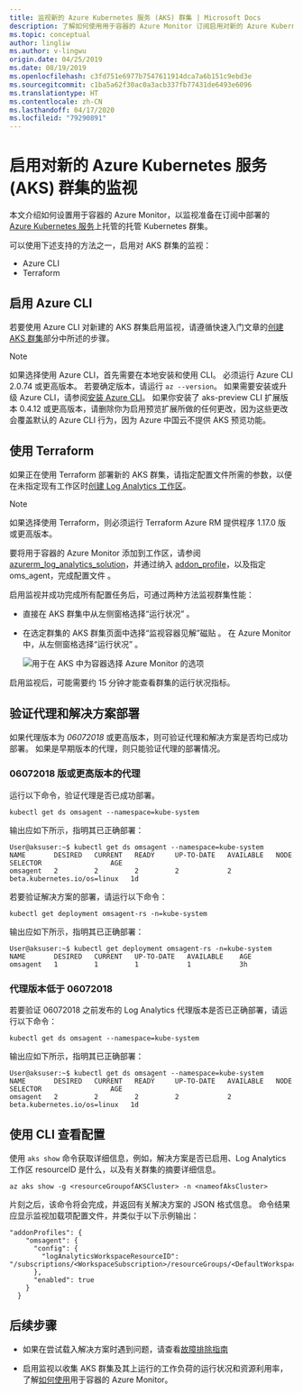 ```yaml
---
title: 监视新的 Azure Kubernetes 服务 (AKS) 群集 | Microsoft Docs
description: 了解如何使用用于容器的 Azure Monitor 订阅启用对新的 Azure Kubernetes 服务 (AKS) 群集的监视。
ms.topic: conceptual
author: lingliw
ms.author: v-lingwu
origin.date: 04/25/2019
ms.date: 08/19/2019
ms.openlocfilehash: c3fd751e6977b7547611914dca7a6b151c9ebd3e
ms.sourcegitcommit: c1ba5a62f30ac0a3acb337fb77431de6493e6096
ms.translationtype: HT
ms.contentlocale: zh-CN
ms.lasthandoff: 04/17/2020
ms.locfileid: "79290891"
---
```

# <a name="enable-monitoring-of-a-new-azure-kubernetes-service-aks-cluster"></a>启用对新的 Azure Kubernetes 服务 (AKS) 群集的监视

本文介绍如何设置用于容器的 Azure Monitor，以监视准备在订阅中部署的 [Azure Kubernetes 服务](/aks/)上托管的托管 Kubernetes 群集。

可以使用下述支持的方法之一，启用对 AKS 群集的监视：

* Azure CLI
* Terraform

## <a name="enable-using-azure-cli"></a>启用 Azure CLI

若要使用 Azure CLI 对新建的 AKS 群集启用监视，请遵循快速入门文章的[创建 AKS 群集](../../aks/kubernetes-walkthrough.md#create-aks-cluster)部分中所述的步骤。  

>[!NOTE]
>如果选择使用 Azure CLI，首先需要在本地安装和使用 CLI。 必须运行 Azure CLI 2.0.74 或更高版本。 若要确定版本，请运行 `az --version`。 如果需要安装或升级 Azure CLI，请参阅[安装 Azure CLI](/cli/install-azure-cli?view=azure-cli-latest)。 如果你安装了 aks-preview CLI 扩展版本 0.4.12 或更高版本，请删除你为启用预览扩展所做的任何更改，因为这些更改会覆盖默认的 Azure CLI 行为，因为 Azure 中国云不提供 AKS 预览功能。

## <a name="enable-using-terraform"></a>使用 Terraform

如果正在使用 Terraform 部署新的 AKS 群集，请指定配置文件所需的参数，以便在未指定现有工作区时[创建 Log Analytics 工作区](https://www.terraform.io/docs/providers/azurerm/r/log_analytics_workspace.html)。 

>[!NOTE]
>如果选择使用 Terraform，则必须运行 Terraform Azure RM 提供程序 1.17.0 版或更高版本。

要将用于容器的 Azure Monitor 添加到工作区，请参阅 [azurerm_log_analytics_solution](https://www.terraform.io/docs/providers/azurerm/r/log_analytics_solution.html)，并通过纳入 [addon_profile](https://www.terraform.io/docs/providers/azurerm/r/kubernetes_cluster.html#addon_profile)，以及指定 oms_agent，完成配置文件 。 

启用监视并成功完成所有配置任务后，可通过两种方法监视群集性能：

* 直接在 AKS 群集中从左侧窗格选择“运行状况”  。
* 在选定群集的 AKS 群集页面中选择“监视容器见解”磁贴  。 在 Azure Monitor 中，从左侧窗格选择“运行状况”  。 

  ![用于在 AKS 中为容器选择 Azure Monitor 的选项](./media/container-insights-onboard/kubernetes-select-monitoring-01.png)

启用监视后，可能需要约 15 分钟才能查看群集的运行状况指标。 

## <a name="verify-agent-and-solution-deployment"></a>验证代理和解决方案部署
如果代理版本为 *06072018* 或更高版本，则可验证代理和解决方案是否均已成功部署。 如果是早期版本的代理，则只能验证代理的部署情况。

### <a name="agent-version-06072018-or-later"></a>06072018 版或更高版本的代理
运行以下命令，验证代理是否已成功部署。 

```
kubectl get ds omsagent --namespace=kube-system
```

输出应如下所示，指明其已正确部署：

```
User@aksuser:~$ kubectl get ds omsagent --namespace=kube-system 
NAME       DESIRED   CURRENT   READY     UP-TO-DATE   AVAILABLE   NODE SELECTOR                 AGE
omsagent   2         2         2         2            2           beta.kubernetes.io/os=linux   1d
```  

若要验证解决方案的部署，请运行以下命令：

```
kubectl get deployment omsagent-rs -n=kube-system
```

输出应如下所示，指明其已正确部署：

```
User@aksuser:~$ kubectl get deployment omsagent-rs -n=kube-system 
NAME       DESIRED   CURRENT   UP-TO-DATE   AVAILABLE    AGE
omsagent   1         1         1            1            3h
```

### <a name="agent-version-earlier-than-06072018"></a>代理版本低于 06072018

若要验证 06072018  之前发布的 Log Analytics 代理版本是否已正确部署，请运行以下命令：  

```
kubectl get ds omsagent --namespace=kube-system
```

输出应如下所示，指明其已正确部署：  

```
User@aksuser:~$ kubectl get ds omsagent --namespace=kube-system 
NAME       DESIRED   CURRENT   READY     UP-TO-DATE   AVAILABLE   NODE SELECTOR                 AGE
omsagent   2         2         2         2            2           beta.kubernetes.io/os=linux   1d
```  

## <a name="view-configuration-with-cli"></a>使用 CLI 查看配置
使用 `aks show` 命令获取详细信息，例如，解决方案是否已启用、Log Analytics 工作区 resourceID 是什么，以及有关群集的摘要详细信息。  

```azurecli
az aks show -g <resourceGroupofAKSCluster> -n <nameofAksCluster>
```

片刻之后，该命令将会完成，并返回有关解决方案的 JSON 格式信息。  命令结果应显示监视加载项配置文件，并类似于以下示例输出：

```
"addonProfiles": {
    "omsagent": {
      "config": {
        "logAnalyticsWorkspaceResourceID": "/subscriptions/<WorkspaceSubscription>/resourceGroups/<DefaultWorkspaceRG>/providers/Microsoft.OperationalInsights/workspaces/<defaultWorkspaceName>"
      },
      "enabled": true
    }
  }
```

## <a name="next-steps"></a>后续步骤

* 如果在尝试载入解决方案时遇到问题，请查看[故障排除指南](container-insights-troubleshoot.md)

* 启用监视以收集 AKS 群集及其上运行的工作负荷的运行状况和资源利用率，了解[如何使用](container-insights-analyze.md)用于容器的 Azure Monitor。
